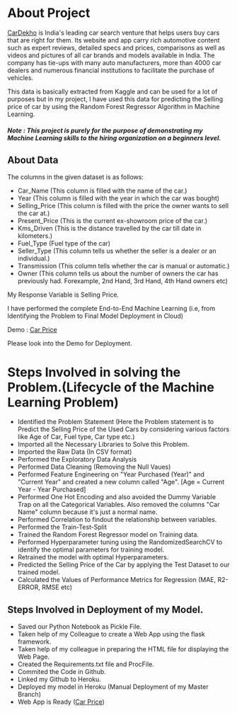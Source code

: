 # About Project
[CarDekho](www.CarDekho.com) is India's leading car search venture that helps users buy cars that are right for them. Its website and app carry rich automotive content such as expert reviews, detailed specs and prices, comparisons as well as videos and pictures of all car brands and models available in India. The company has tie-ups with many auto manufacturers, more than 4000 car dealers and numerous financial institutions to facilitate the purchase of vehicles.

This data is basically extracted from Kaggle and can be used for a lot of purposes but in my project, I have used this data for predicting the Selling price of car by using the Random Forest Regressor Algorithm in Machine Learning.

#### *Note : This project is purely for the purpose of demonstrating my Machine Learning skills to the hiring organization on a beginners level.* 

##  About Data
The columns in the given dataset is as follows:
- Car_Name (This column is filled with the name of the car.)
- Year (This column is filled with the year in which the car was bought)
- Selling_Price (This column is filled with the price the owner wants to sell the car at.)
- Present_Price (This is the current ex-showroom price of the car.)
- Kms_Driven (This is the distance travelled by the car till date in kilometers.)
- Fuel_Type (Fuel type of the car)
- Seller_Type (This column tells us whether the seller is a dealer or an individual.)
- Transmission (This column tells whether the car is manual or automatic.)
- Owner (This column tells us about the number of owners the car has previously had. Forexample, 2nd Hand, 3rd Hand, 4th Hand owners etc)

My Response Variable is Selling Price.

I have performed the complete End-to-End Machine Learning (i.e, from Identifying the Problem to Final Model Deployment in Cloud)

Demo  : [Car Price](https://car-python-deployment.herokuapp.com/)

Please look into the Demo for Deployment.

# Steps Involved in solving the Problem.(Lifecycle of the Machine Learning Problem)

- Identified the Problem Statement (Here the Problem statement is to Predict the Selling Price of the Used Cars by considering various factors like Age of Car, Fuel type, Car type etc.)
- Imported all the Necessary Libraries to Solve this Problem.
- Imported the Raw Data (In CSV format)
- Performed the Exploratory Data Analysis
- Performed Data Cleaning (Removing the Null Vaues)
- Performed Feature Engineering on "Year Purchased (Year)" and "Current Year" and created a new column called "Age". [Age = Current Year - Year Purchased]
- Performed One Hot Encoding and also avoided the Dummy Variable Trap on all the Categorical Variables. Also removed the columns "Car Name" column because it's just a normal name.
- Performed Correlation to findout the relationship between variables.
- Performed the Train-Test-Split
- Trained the Random Forest Regressor model on Training data.
- Performed Hyperparameter tuning using the RandomizedSearchCV to identify the optimal parameters for training model.
- Retrained the model with optimal Hyperparameters.
- Predicted the Selling Price of the Car by applying the Test Dataset to our trained model.
- Calculated the Values of Performance Metrics for Regression (MAE, R2-ERROR, RMSE etc)


## Steps Involved in Deployment of my Model.
- Saved our Python Notebook as Pickle File.
- Taken help of my Colleague to create a Web App using the flask framework.
- Taken help of my colleague in preparing the HTML file for displaying the Web Page.
- Created the Requirements.txt file and ProcFile.
- Commited the Code in Github.
- Linked my Github to Heroku.
- Deployed my model in Heroku (Manual Deployment of my Master Branch)
- Web App is Ready ([Car Price](https://car-python-deployment.herokuapp.com/))
